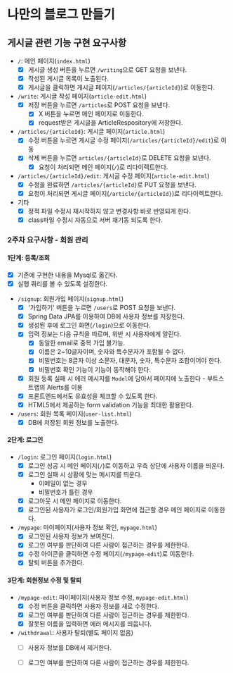    # 나만의 블로그 만들기
   
   ## 게시글 관련 기능 구현 요구사항
   
   - `/`: 메인 페이지(`index.html`)
        - [x] 게시글 생성 버튼을 누르면 `/writing`으로 GET 요청을 보낸다.
        - [x] 작성된 게시글 목록이 노출된다.
        - [x] 게시글을 클릭하면 게시글 페이지(`/articles/{articleId}`)로 이동한다.
   
   - `/write`: 게시글 작성 페이지(`article-edit.html`)
        - [x] 저장 버튼을 누르면 `/articles`로 POST 요청을 보낸다.
            - [x] X 버튼을 누르면 메인 페이지로 이동한다.
            - [x] request받은 게시글을 ArticleRespository에 저장한다.
   
   - `/articles/{articleId}`: 게시글 페이지(`article.html`)
        - [x] 수정 버튼을 누르면 게시글 수정 페이지(`/articles/{articleId}/edit`)로 이동
        - [x] 삭제 버튼을 누르면 `articles/{articleId}`로 DELETE 요청을 보낸다.
            - [x] 요청이 처리되면 메인 페이지(`/`)로 리다이렉트한다.
   
   - `/articles/{articleId}/edit`: 게시글 수정 페이지(`article-edit.html`)
        - [x] 수정을 완료하면 `/articles/{articleId}`로 PUT 요청을 보낸다.
        - [x] 요청이 처리되면 게시글 페이지(`/article/{articleId}`)로 리다이렉트한다.
   
   - 기타
        - [x] 정적 파일 수정시 재시작하지 않고 변경사항 바로 반영되게 한다.
        - [x] class파일 수정시 자동으로 서버 재기동 되도록 한다.
        
   ### 2주차 요구사항 - 회원 관리
   
   #### 1단계: 등록/조회
   
   - [x] 기존에 구현한 내용을 Mysql로 옮긴다.
   - [x] 실행 쿼리를 볼 수 있도록 설정한다.
   
   - `/signup`: 회원가입 페이지(`signup.html`)
        - [x] '가입하기' 버튼을 누르면 `/users`로 POST 요청을 보낸다.
        - [x] Spring Data JPA를 이용하여 DB에 사용자 정보를 저장한다.
        - [x] 생성된 후에 로그인 화면(`/login`)으로 이동한다.
        - [x] 입력 정보는 다음 규칙을 따르며, 위반 시 사용자에게 알린다.
            - [x] 동일한 email로 중복 가입 불가능.
            - [x] 이름은 2~10글자이며, 숫자와 특수문자가 포함될 수 없다.
            - [x] 비밀번호는 8글자 이상 소문자, 대문자, 숫자, 특수문자 조합이어야 한다.
            - [x] 비밀번호 확인 기능이 기능이 동작해야 한다.
        - [x] 회원 등록 실패 시 에러 메시지를 `Model`에 담아서 페이지에 노출한다 - 부트스트랩의 Alerts를 이용
        - [x] 프론트엔드에서도 유효성을 체크할 수 있도록 한다.
        - [x] HTML5에서 제공하는 form validation 기능을 최대한 활용한다.
       
   - `/users`: 회원 목록 페이지(`user-list.html`)
        - [x] DB에 저장된 회원 정보를 노출한다.
        
   #### 2단계: 로그인
   
   - `/login`: 로그인 페이지(`login.html`)
        - [x] 로그인 성공 시 메인 페이지(`/`)로 이동하고 우측 상단에 사용자 이름을 띄운다.
        - [x] 로그인 실패 시 상황에 맞는 메시지를 띄운다.
            - 이메일이 없는 경우
            - 비밀번호가 틀린 경우
        - [x] 로그아웃 시 메인 페이지로 이동한다.
        - [x] 로그인된 사용자가 로그인/회원가입 화면에 접근할 경우 메인 페이지로 이동한다.
   
   - `/mypage`: 마이페이지(사용자 정보 확인, `mypage.html`)
        - [x] 로그인된 사용자 정보가 보여진다.
        - [x] 로그인 여부를 판단하여 다른 사람이 접근하는 경우를 제한한다.
        - [x] 수정 아이콘을 클릭하면 수정 페이지(`/mypage-edit`)로 이동한다.
        - [x] 탈퇴 버튼을 추가한다.
        
   #### 3단계: 회원정보 수정 및 탈퇴
   
   - `/mypage-edit`: 마이페이지(사용자 정보 수정, `mypage-edit.html`)
        - [x] 수정 버튼을 클릭하면 사용자 정보를 새로 수정한다.
        - [x] 로그인 여부를 판단하여 다른 사람이 접근하는 경우를 제한한다.
        - [x] 잘못된 이름을 입력하면 에러 메시지를 띄웁니다.
   
   - `/withdrawal`: 사용자 탈퇴(별도 페이지 없음)
        - [ ] 사용자 정보를 DB에서 제거한다.
        - [ ] 로그인 여부를 판단하여 다른 사람이 접근하는 경우를 제한한다.

